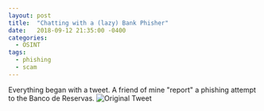 ```yaml
---
layout: post
title:  "Chatting with a (lazy) Bank Phisher"
date:   2018-09-12 21:35:00 -0400
categories:
  - OSINT
tags:
  - phishing
  - scam
---
```


Everything began with a tweet. A friend of mine "report" a phishing attempt to the Banco de Reservas. ![Original Tweet][report-tweet]

[report-tweet]: https://raw.githubusercontent.com/davidtavarez/davidtavarez.github.io/master/_images/posts/DmfgGRiUwAAnX33.jpg.large.jpeg